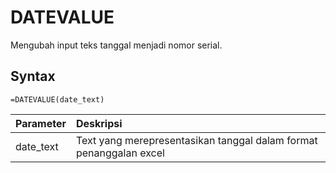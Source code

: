 # DATEVALUE

Mengubah input teks tanggal menjadi nomor serial.

## Syntax

```text
=DATEVALUE(date_text)
```

| Parameter | Deskripsi |
| :--- | :--- |
| date\_text | Text yang merepresentasikan tanggal dalam format penanggalan excel |

